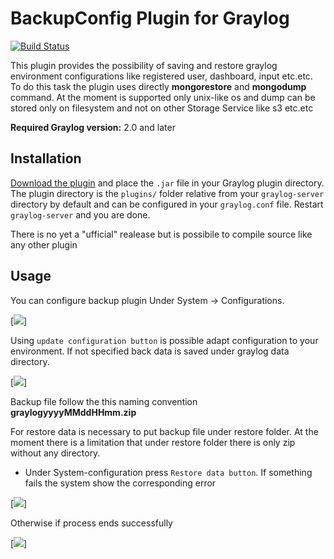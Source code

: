 # BackupConfig Plugin for Graylog

[![Build Status](https://api.travis-ci.org/fbalicchia/graylog-plugin-backup-configuration.svg?branch=master)](https://travis-ci.org/https://github.com/fbalicchia/graylog-plugin-backup-configuration.git)

This plugin provides the possibility of saving and restore graylog environment configurations like registered user, dashboard, input etc.etc. To do this task the plugin uses directly **mongorestore** and **mongodump** command.
At the moment is supported only unix-like os and dump can be stored only on filesystem and not on other Storage Service like s3 etc.etc

**Required Graylog version:** 2.0 and later

Installation
------------

[Download the plugin](https://github.com/fbalicchia/graylog-plugin-backup-configuration/releases)
and place the `.jar` file in your Graylog plugin directory. The plugin directory
is the `plugins/` folder relative from your `graylog-server` directory by default
and can be configured in your `graylog.conf` file.
Restart `graylog-server` and you are done.

There is no yet a "ufficial" realease but is possibile to compile source like any other plugin 

Usage
-----

You can configure backup plugin Under System -> Configurations.

[![](https://github.com/fbalicchia/graylog-plugin-backup-configuration/blob/master/images/backupconf_overview.png)]

Using  `update configuration button` is possible adapt configuration to your environment. If not specified back data is saved under graylog data directory.

[![](https://github.com/fbalicchia/graylog-plugin-backup-configuration/blob/master/images/backupconf_popup.png)]

Backup file follow the this naming convention **graylogyyyyMMddHHmm.zip**

For restore data is necessary to put backup file under restore folder.
At the moment there is a limitation that under restore folder there is only zip without any directory.

* Under System-configuration press `Restore data button`. If something fails the system show the corresponding error

[![](https://github.com/fbalicchia/graylog-plugin-backup-configuration/blob/master/images/backup_conf_restore_fail.png)]

Otherwise if process ends successfully

[![](https://github.com/fbalicchia/graylog-plugin-backup-configuration/blob/master/images/backconfig_restore.png)]







